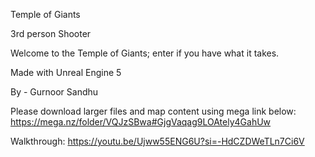Temple of Giants 


3rd person Shooter 

Welcome to the Temple of Giants; enter if you have what it takes.


Made with Unreal Engine 5 


By - Gurnoor Sandhu


Please download larger files and map content using mega link below:
https://mega.nz/folder/VQJzSBwa#GjgVaqag9LOAtely4GahUw


Walkthrough: https://youtu.be/Ujww55ENG6U?si=-HdCZDWeTLn7Ci6V
